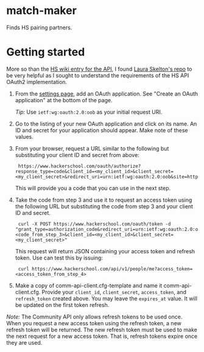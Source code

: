 match-maker
===========

Finds HS pairing partners.

# Getting started

More so than the [HS wiki entry for the API](https://github.com/hackerschool/wiki/wiki/Hacker-School-API), I found [Laura Skelton's repo](https://github.com/lauraskelton/secrethandshake) to be very helpful as I sought to understand the requirements of the HS API OAuth2 implementation.

1. From the [settings page](https://www.hackerschool.com/settings), add an OAuth application. See "Create an OAuth application" at the bottom of the page.

   *Tip:* Use `ietf:wg:oauth:2.0:oob` as your initial request URI.

2. Go to the listing of your new OAuth application and click on its name. An ID and secret for your application should appear. Make note of these values.

3. From your browser, request a URL similar to the following but substituting your client ID and secret from above:

		https://www.hackerschool.com/oauth/authorize?response_type=code&client_id=<my_client_id>&client_secret=<my_client_secret>&redirect_uri=urn:ietf:wg:oauth:2.0:oob&site=https://www.hackerschool.com

   This will provide you a code that you can use in the next step.

4. Take the code from step 3 and use it to request an access token using the following URL but substituting the code from step 3 and your client ID and secret.

		curl -X POST https://www.hackerschool.com/oauth/token -d "grant_type=authorization_code&redirect_uri=urn:ietf:wg:oauth:2.0:oob&code=<code_from_step_3>&client_id=<my_client_id>&client_secret=<my_client_secret>"

   This request will return JSON containing your access token and refresh token. Use can test this by issuing:

		curl https://www.hackerschool.com/api/v1/people/me?access_token=<access_token_from_step_4>

5. Make a copy of comm-api-client.cfg-template and name it comm-api-client.cfg. Provide your `client_id`, `client_secret`, `access_token`, and `refresh_token` created above. You may leave the `expires_at` value. It will be updated on the first
token refresh.

*Note:* The Community API only allows refresh tokens to be used once. When you request a new access token using
the refresh token, a new refresh token will be returned. The new refresh token must be used to make the next
request for a new access token. That is, refresh tokens expire once they are used.